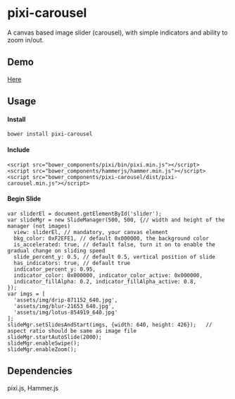 # pixi-carousel
A canvas based image slider (carousel), with simple indicators and ability to zoom in/out.

## Demo
<a href="http://zopelee.github.io/pixi-carousel/www" target="_blank">Here</a>

## Usage
#### Install
```
bower install pixi-carousel
```
#### Include
```
<script src="bower_components/pixi/bin/pixi.min.js"></script>
<script src="bower_components/hammerjs/hammer.min.js"></script>
<script src="bower_components/pixi-carousel/dist/pixi-carousel.min.js"></script>
```
#### Begin Slide
```
var sliderEl = document.getElementById('slider');
var slideMgr = new SlideManager(500, 500, {// width and height of the manager (not images)
  view: sliderEl, // mandatory, your canvas element
  bkg_color: 0xF2EFE1, // default 0x000000, the background color
  is_accelerated: true, // default false, turn it on to enable the gradual change on sliding speed
  slide_percent_y: 0.5, // default 0.5, vertical position of slide
  has_indicators: true, // default true
  indicator_percent_y: 0.95,
  indicator_color: 0x000000, indicator_color_active: 0x000000,
  indicator_fillAlpha: 0.2, indicator_fillAlpha_active: 0.8,
});
var imgs = [
  'assets/img/drip-871152_640.jpg',
  'assets/img/blur-21653_640.jpg',
  'assets/img/lotus-854919_640.jpg'
];
slideMgr.setSlidesAndStart(imgs, {width: 640, height: 426});   // aspect ratio should be same as image file
slideMgr.startAutoSlide(2000);
slideMgr.enableSwipe();
slideMgr.enableZoom();
```

## Dependencies
pixi.js, Hammer.js
